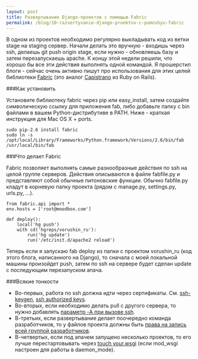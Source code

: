 ```yaml
---
layout: post
title: Развертывание Django-проектов c помощью Fabric
permalink: /blog/10-razvertyvanie-django-proektov-c-pomoshyu-fabric
---
```

В одном из проектов необходимо регулярно выкладывать код из ветки stage на staging сервер. Начали делать это вручную - входишь через ssh, делаешь git push origin stage, если нужно - обновляешь базу и затем перезапускаешь apache. К концу этой недели решили, что хорошо бы все эти действия выполнять одной командой. Я прошерстил блоги - сейчас очень активно пишут про использования для этих целей библиотеки [Fabric](http://fabfile.org) (это аналог [Capistrano](http://www.capify.org/) из Ruby on Rails).
<!--more-->

###Как установить

Установите библиотеку fabric через pip или easy_install, затем создайте символическую ссылку для приложения fab, либо добавьте папку с bin файлами в вашем Python-дистрибутиве в PATH. Ниже - краткая инструкция для Mac OS X + ports.

    sudo pip-2.6 install fabric
    sudo ln -s /opt/local/Library/Frameworks/Python.framework/Versions/2.6/bin/fab /usr/local/bin/fab

###Что делает Fabric

Fabric позволяет выполнять самые разнообразные действия по ssh на целой группе серверов. Действия описываются в файле fabfile.py и представляют собой обычные питоновские функции. Обычно fabfile.py кладут в корневую папку проекта (рядом с manage.py, settings.py, urls.py, ...). 

    from fabric.api import *
    env.hosts = ['root@moodbox.com']
        
    def deploy():
        local('hg push')
        with cd('hgreps/vorushin_ru'):
            run('hg update')
            run('/etc/init.d/apache2 reload')
    
Теперь если я запускаю fab deploy из папки с проектом vorushin_ru (код этого блога, написанного на Django), то сначала с моей локальной машины произойдет push, затем по ssh на сервере будет сделан update с последующим перезапуском апача.

###Всякие тонкости

* Во-первых, работа по ssh должна идти через сертификаты. См. [ssh-keygen](http://www.electrictoolbox.com/article/linux-unix-bsd/create-rsa-dsa-keys-ssh/), [ssh authorized keys](http://www.google.com/search?q=ssh+authorized_keys).
* Во-вторых, если необходимо делать pull с другого сервера, то нужно добавлять [параметр -A при вызове ssh](http://lincolnloop.com/blog/2009/sep/22/easy-fabric-deployment-part-1-gitmercurial-and-ssh/).
* В-третьих, если развертывание делает поочередно команда разработчиков, то у файлов проекта должны быть [права на запись всей группой разработчиков](http://lincolnloop.com/blog/2009/oct/7/easy-fabric-deployment-part-2/).
* В-четвертых, если под апачем запущено несколько проектов, то его лучше перестартовывать через [touch your.wsgi](http://habrahabr.ru/blogs/django/56029/) (если mod\_wsgi настроен для работы в daemon\_mode).